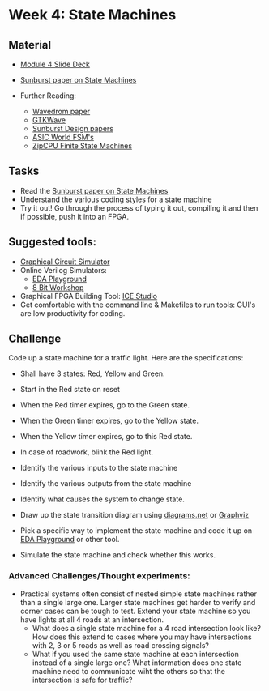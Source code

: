 # Week 4: State Machines

## Material
- [Module 4 Slide Deck](Slides/Hands_on_with_FPGA's_Module_4.pdf)
- [Sunburst paper on State Machines](http://www.sunburst-design.com/papers/CummingsSNUG2019SV_FSM1.pdf)

- Further Reading: 
  - [Wavedrom paper](https://wavedrom.com/images/SNUG2016_WaveDrom.pdf)
  - [GTKWave](http://gtkwave.sourceforge.net/)
  - [Sunburst Design papers](http://www.sunburst-design.com/papers/)
  - [ASIC World FSM's](http://www.asic-world.com/verilog/memory_fsm2.html#Introduction_to_FSM)
  - [ZipCPU Finite State Machines](http://zipcpu.com/tutorial/lsn-03-fsm.pdf)

## Tasks
- Read the [Sunburst paper on State Machines](http://www.sunburst-design.com/papers/CummingsSNUG2019SV_FSM1.pdf)
- Understand the various coding styles for a state machine
- Try it out! Go through the process of typing it out, compiling it and then if possible, push it into an FPGA.

## Suggested tools:
- [Graphical Circuit Simulator](https://circuitverse.org/)
- Online Verilog Simulators:
  - [EDA Playground](https://www.edaplayground.com/)
  - [8 Bit Workshop](https://8bitworkshop.com/)
- Graphical FPGA Building Tool: [ICE Studio](https://github.com/fpgawars/icestudio)
- Get comfortable with the command line & Makefiles to run tools: GUI's are low productivity for coding.

## Challenge
Code up a state machine for a traffic light. Here are the specifications:
- Shall have 3 states: Red, Yellow and Green.
- Start in the Red state on reset
- When the Red timer expires, go to the Green state.
- When the Green timer expires, go to the Yellow state.
- When the Yellow timer expires, go to this Red state.
- In case of roadwork, blink the Red light.

- Identify the various inputs to the state machine
- Identify the various outputs from the state machine
- Identify what causes the system to change state.
- Draw up the state transition diagram using [diagrams.net](https://www.diagrams.net/) or [Graphviz](https://edotor.net/)
- Pick a specific way to implement the state machine and code it up on [EDA Playground](https://www.edaplayground.com/) or other tool.
- Simulate the state machine and check whether this works.

### Advanced Challenges/Thought experiments:
- Practical systems often consist of nested simple state machines rather than a single large one. Larger state machines get harder to verify and corner cases can be tough to test. Extend your state machine so you have lights at all 4 roads at an intersection.
  - What does a single state machine for a 4 road intersection look like? How does this extend to cases where you may have intersections with 2, 3 or 5 roads as well as road crossing signals?
  - What if you used the same state machine at each intersection instead of a single large one? What information does one state machine need to communicate wiht the others so that the intersection is safe for traffic?
